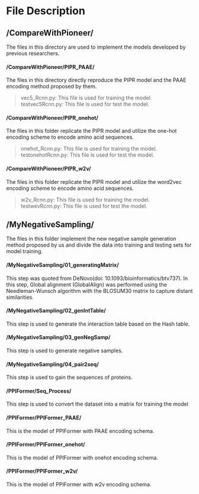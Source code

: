 # File Description

## /CompareWithPioneer/
The files in this directory are used to implement the models developed by previous researchers.

#### /CompareWithPioneer/PIPR_PAAE/
The files in this directory directly reproduce the PIPR model and the PAAE encoding method proposed by them.  
>vec5_Rcnn.py: This file is used for training the model.   
>testvec5Rcnn.py: This file is used for test the model.  

#### /CompareWithPioneer/PIPR_onehot/
The files in this folder replicate the PIPR model and utilize the one-hot encoding scheme to encode amino acid sequences.  
>onehot_Rcnn.py: This file is used for training the model.   
>testonehotRcnn.py: This file is used for test the model.

#### /CompareWithPioneer/PIPR_w2v/
The files in this folder replicate the PIPR model and utilize the word2vec encoding scheme to encode amino acid sequences.
>w2v_Rcnn.py: This file is used for training the model.   
>testwevRcnn.py: This file is used for test the model.

## /MyNegativeSampling/
The files in this folder implement the new negative sample generation method proposed by us and 
divide the data into training and testing sets for model training.  

#### /MyNegativeSampling/01_generatingMatrix/
This step was quoted from DeNovo(doi: 10.1093/bioinformatics/btv737). In this step, Global alignment (GlobalAlign) was performed using the 
Needleman-Wunsch algorithm with the BLOSUM30 matrix to capture distant similarities.  

#### /MyNegativeSampling/02_genIntTable/
This step is used to generate the interaction table based on the Hash table.

#### /MyNegativeSampling/03_genNegSamp/
This step is used to generate negative samples.

#### /MyNegativeSampling/04_pair2seq/
This step is used to gain the sequences of proteins.

#### /PPIFormer/Seq_Process/
This step is used to convert the dataset into a matrix for training the model

#### /PPIFormer/PPIFormer_PAAE/
This is the model of PPIFormer with PAAE encoding schema.

#### /PPIFormer/PPIFormer_onehot/
This is the model of PPIFormer with onehot encoding schema.

#### /PPIFormer/PPIFormer_w2v/
This is the model of PPIFormer with w2v encoding schema.
